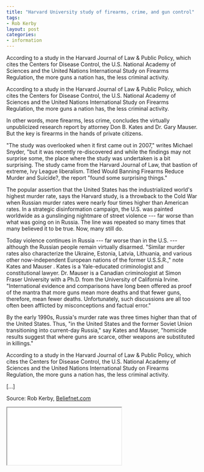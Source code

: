```yaml
---
title: "Harvard University study of firearms, crime, and gun control"
tags:
- Rob Kerby
layout: post
categories:
- information
---
```


According to a study in the Harvard Journal of Law & Public Policy, which cites the Centers for Disease Control, the U.S. National Academy of Sciences and the United Nations International Study on Firearms Regulation, the more guns a nation has, the less criminal activity.

According to a study in the Harvard Journal of Law & Public Policy, which cites the Centers for Disease Control, the U.S. National Academy of Sciences and the United Nations International Study on Firearms Regulation, the more guns a nation has, the less criminal activity.

In other words, more firearms, less crime, concludes the virtually unpublicized research report by attorney Don B. Kates and Dr. Gary Mauser. But the key is firearms in the hands of private citizens.

"The study was overlooked when it first came out in 2007," writes Michael Snyder, "but it was recently re-discovered and while the findings may not surprise some, the place where the study was undertaken is a bit surprising. The study came from the Harvard Journal of Law, that bastion of extreme, Ivy League liberalism. Titled Would Banning Firearms Reduce Murder and Suicide?, the report "found some surprising things."

The popular assertion that the United States has the industrialized world's highest murder rate, says the Harvard study, is a throwback to the Cold War when Russian murder rates were nearly four times higher than American rates. In a strategic disinformation campaign, the U.S. was painted worldwide as a gunslinging nightmare of street violence --- far worse than what was going on in Russia. The line was repeated so many times that many believed it to be true. Now, many still do.

Today violence continues in Russia --- far worse than in the U.S. --- although the Russian people remain virtually disarmed. "Similar murder rates also characterize the Ukraine, Estonia, Latvia, Lithuania, and various other now-independent European nations of the former U.S.S.R.," note Kates and Mauser . Kates is a Yale-educated criminologist and constitutional lawyer. Dr. Mauser is a Canadian criminologist at Simon Fraser University with a Ph.D. from the University of California Irvine. "International evidence and comparisons have long been offered as proof of the mantra that more guns mean more deaths and that fewer guns, therefore, mean fewer deaths. Unfortunately, such discussions are all too often been afflicted by misconceptions and factual error."

By the early 1990s, Russia's murder rate was three times higher than that of the United States. Thus, "in the United States and the former Soviet Union transitioning into current-day Russia," say Kates and Mauser, "homicide results suggest that where guns are scarce, other weapons are substituted in killings."

According to a study in the Harvard Journal of Law & Public Policy, which cites the Centers for Disease Control, the U.S. National Academy of Sciences and the United Nations International Study on Firearms Regulation, the more guns a nation has, the less criminal activity.

[...]

Source: Rob Kerby, [Beliefnet.com](https://www.beliefnet.com/News/Articles/Harvard-University-Study-Reveals-Astonishing-Link.aspx?p=1)

<iframe class="pdf" height="150" loading="lazy" src="/assets/pdf/20070101-Kates-Mauser.pdf" width="300"></iframe>
